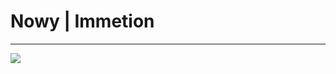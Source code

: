 <h1>Nowy | Immetion</h1>
<hr />
<img src='[https://media.tenor.com/6loh4oi0es8AAAAC/killua-gon.gif](https://i.makeagif.com/media/6-22-2016/ozsw2K.gif)https://i.makeagif.com/media/6-22-2016/ozsw2K.gif'/>
